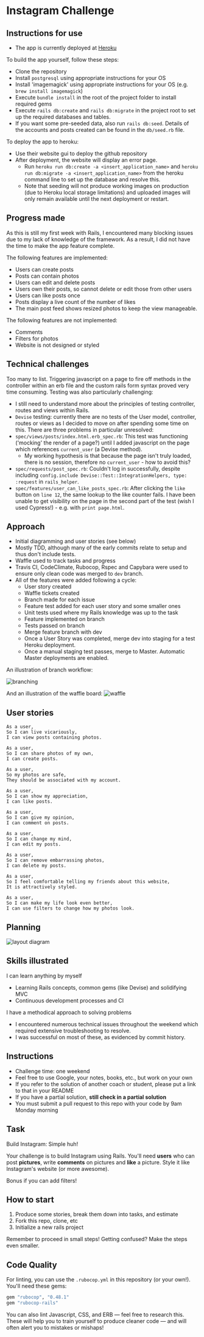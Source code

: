 Instagram Challenge
===================

## Instructions for use
- The app is currently deployed at [Heroku](http://ch359-instagram.herokuapp.com)

To build the app yourself, follow these steps:
- Clone the repository
- Install `postgresql` using appropriate instructions for your OS
- Install 'imagemagick' using appropriate instructions for your OS (e.g. `brew install imagemagick`)
- Execute `bundle install` in the root of the project folder to install required gems
- Execute `rails db:create` and `rails db:migrate` in the project root to set up the required databases and tables. 
- If you want some pre-seeded data, also run `rails db:seed`. Details of the accounts and posts created can be found in the `db/seed.rb` file.

To deploy the app to heroku:

- Use their website gui to deploy the github repository
- After deployment, the website will display an error page. 
    - Run `heroku run db:create -a <insert_application_name>` and `heroku run db:migrate -a <insert_application_name>` from the heroku command line to set up the database and resolve this.
    - Note that seeding will not produce working images on production (due to Heroku local storage limitations) and uploaded images will only remain available until the next deployment or restart.    

## Progress made

As this is still my first week with Rails, I encountered many blocking issues due to my lack of knowledge of the framework. As a result, I did not have the time to make the app feature complete. 

The following features are implemented:

- Users can create posts
- Posts can contain photos
- Users can edit and delete posts
- Users own their posts, so cannot delete or edit those from other users
- Users can like posts once
- Posts display a live count of the number of likes
- The main post feed shows resized photos to keep the view manageable.

The following features are not implemented:

- Comments
- Filters for photos
- Website is not designed or styled

## Technical challenges

Too many to list. Triggering javascript on a page to fire off methods in the controller within an erb file and the custom rails form syntax proved very time consuming.
Testing was also particularly challenging:
- I still need to understand more about the principles of testing controller, routes and views within Rails.
- `Devise` testing: currently there are no tests of the User model, controller, routes or views as I decided to move on after spending some time on this.
There are three problems in particular unresolved:
- `spec/views/posts/index.html.erb_spec.rb`: This test was functioning ('mocking' the render of a page?) until I added javascript on the page which references `current_user` (a Devise method).
    - My working hypothesis is that because the page isn't truly loaded, there is no session, therefore no `current_user` - how to avoid this?
- `spec/requests/post_spec.rb`: Couldn't log in successfully, despite including `config.include Devise::Test::IntegrationHelpers, type: :request` in `rails_helper`.
- `spec/features/user_can_like_posts_spec.rb`: After clicking the `like` button on `line 12`, the same lookup to the like counter fails. I have been unable to get visibility on the page in the second part of the test (wish I used Cypress!) - e.g. with `print page.html`. 

## Approach

- Initial diagramming and user stories (see below)
- Mostly TDD, although many of the early commits relate to setup and thus don't include tests.
- Waffle used to track tasks and progress 
- Travis CI, CodeClimate, Rubocop, Rspec and Capybara were used to ensure only clean code was merged to `dev` branch.
- All of the features were added following a cycle:
    - User story created
    - Waffle tickets created
    - Branch made for each issue
    - Feature test added for each user story and some smaller ones
    - Unit tests used where my Rails knowledge was up to the task
    - Feature implemented on branch
    - Tests passed on branch
    - Merge feature branch with dev
    - Once a User Story was completed, merge dev into staging for a test Heroku deployment.
    - Once a manual staging test passes, merge to Master. Automatic Master deployments are enabled.                                   

An illustration of branch workflow:

![branching](docs/branch_workflow.png)

And an illustration of the waffle board:
![waffle](docs/waffle.png)

## User stories

```
As a user,
So I can live vicariously,
I can view posts containing photos.
```

```
As a user,
So I can share photos of my own,
I can create posts.
```

```
As a user,
So my photos are safe,
They should be associated with my account.
```

```
As a user,
So I can show my appreciation,
I can like posts.
```

```
As a user,
So I can give my opinion,
I can comment on posts.
```

```
As a user,
So I can change my mind,
I can edit my posts.
```

```
As a user,
So I can remove embarrassing photos,
I can delete my posts.
```

```
As a user, 
So I feel comfortable telling my friends about this website,
It is attractively styled.
```

```
As a user,
So I can make my life look even better,
I can use filters to change how my photos look.
```

## Planning

![layout diagram](docs/layout_diagram.png)

## Skills illustrated

I can learn anything by myself
- Learning Rails concepts, common gems (like Devise) and solidifying MVC
- Continuous development processes and CI

I have a methodical approach to solving problems
- I encountered numerous technical issues throughout the weekend which required extensive troubleshooting to resolve.
- I was successful on most of these, as evidenced by commit history. 

## Instructions

* Challenge time: one weekend
* Feel free to use Google, your notes, books, etc., but work on your own
* If you refer to the solution of another coach or student, please put a link to that in your README
* If you have a partial solution, **still check in a partial solution**
* You must submit a pull request to this repo with your code by 9am Monday morning

## Task

Build Instagram: Simple huh!

Your challenge is to build Instagram using Rails. You'll need **users** who can post **pictures**, write **comments** on pictures and **like** a picture. Style it like Instagram's website (or more awesome).

Bonus if you can add filters!

## How to start

1. Produce some stories, break them down into tasks, and estimate
2. Fork this repo, clone, etc
3. Initialize a new rails project

Remember to proceed in small steps! Getting confused? Make the steps even smaller.

## Code Quality

For linting, you can use the `.rubocop.yml` in this repository (or your own!).
You'll need these gems:

```ruby
gem "rubocop", "0.48.1"
gem "rubocop-rails"
```

You can also lint Javascript, CSS, and ERB — feel free to research this. These
will help you to train yourself to produce cleaner code — and will often alert
you to mistakes or mishaps!
